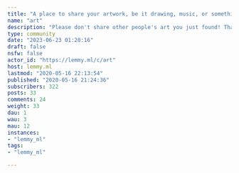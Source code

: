 ```yaml
---
title: "A place to share your artwork, be it drawing, music, or something else!" 
name: "art"
description: "Please don't share other people's art you just found! That should go over in /c/found_art instead."
type: community
date: "2023-06-23 01:20:16"
draft: false
nsfw: false
actor_id: "https://lemmy.ml/c/art"
host: lemmy.ml
lastmod: "2020-05-16 22:13:54"
published: "2020-05-16 21:24:36"
subscribers: 322
posts: 33
comments: 24
weight: 33
dau: 1
wau: 3
mau: 12
instances:
- "lemmy_ml"
tags: 
- "lemmy_ml"

---
```

